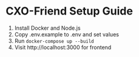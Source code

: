 # CXO-Friend Setup Guide
1. Install Docker and Node.js
2. Copy .env.example to .env and set values
3. Run `docker-compose up --build`
4. Visit http://localhost:3000 for frontend
